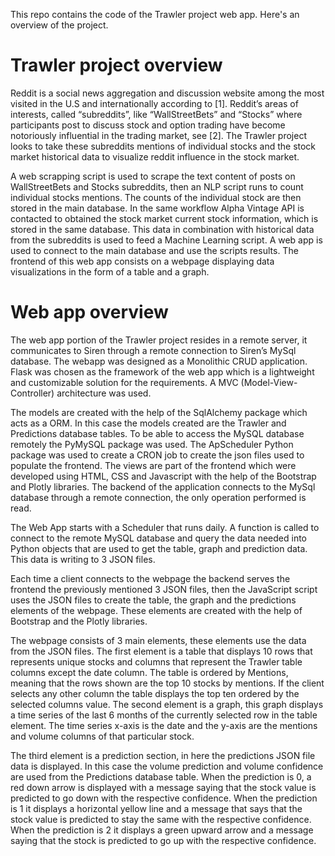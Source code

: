 This repo contains the code of the Trawler project web app. Here's an overview of the project.

# Trawler project overview

Reddit is a social news aggregation and discussion website among the most visited in the U.S and internationally according to [1]. Reddit’s areas of interests, called “subreddits”, like “WallStreetBets” and “Stocks” where participants post to discuss stock and option trading have become notoriously influential in the trading market, see [2]. The Trawler project looks to take these subreddits mentions of individual stocks and the stock market historical data to visualize reddit influence in the stock market.

A web scrapping script is used to scrape the text content of posts on WallStreetBets and Stocks subreddits, then an NLP script runs to count individual stocks mentions. The counts of the individual stock are then stored in the main database. In the same workflow Alpha Vintage API is contacted to obtained the stock market current stock information, which is stored in the same database. This data in combination with historical data from the subreddits is used to feed a Machine Learning script. A web app is used to connect to the main database and use the scripts results. The frontend of this web app consists on a webpage displaying data visualizations in the form of a table and a graph.


# Web app overview

The web app portion of the Trawler project resides in a remote server, it communicates to Siren through a remote connection to Siren’s MySql database. The webapp was designed as a Monolithic CRUD application.
Flask was chosen as the framework of the web app which is a lightweight and customizable solution for the requirements. A MVC (Model-View-Controller) architecture was used.

The models are created with the help of the SqlAlchemy package which acts as a ORM. In this case the models created are the Trawler and Predictions database tables. To be able to access the MySQL database remotely the PyMySQL package was used. The ApScheduler Python package was used to create a CRON job to create the json files used to populate the frontend. The views are part of the frontend which were developed using HTML, CSS and Javascript with the help of the Bootstrap and Plotly libraries. 
The backend of the application connects to the MySql database through a remote connection, the only operation performed is read.

The Web App starts with a Scheduler that runs daily. A function is called to connect to the remote MySQL database and query the data needed into Python objects that are used to get the table, graph and prediction data. This data is writing to 3 JSON files. 

Each time a client connects to the webpage the backend serves the frontend the previously mentioned 3 JSON files, then the JavaScript script uses the JSON files to create the table, the graph and the predictions elements of the webpage. These elements are created with the help of Bootstrap and the Plotly libraries.

The webpage consists of 3 main elements, these elements use the data from the JSON files. The first element is a table that displays 10 rows that represents unique stocks and columns that represent the Trawler table columns except the date column. The table is ordered by Mentions, meaning that the rows shown are the top 10 stocks by mentions. If the client selects any other column the table displays the top ten ordered by the selected columns value. 
The second element is a graph, this graph displays a time series of the last 6 months of the currently selected row in the table element. The time series x-axis is the date and the y-axis are the mentions and volume columns of that particular stock. 

The third element is a prediction section, in here the predictions JSON file data is displayed. In this case the volume prediction and volume confidence are used from the Predictions database table. When the prediction is 0, a red down arrow is displayed with a message saying that the stock value is predicted to go down with the respective confidence. When the prediction is 1 it displays a horizontal yellow line and a message that says that the stock value is predicted to stay the same with the respective confidence. When the prediction is 2 it displays a green upward arrow and a message saying that the stock is predicted to go up with the respective confidence.





